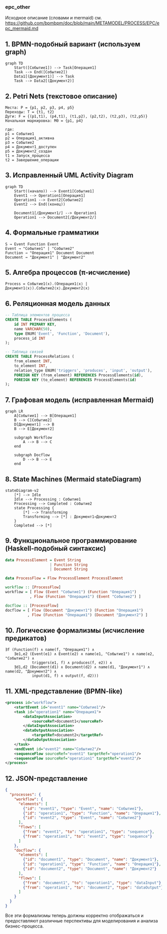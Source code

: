 ### epc_other

Исходное описание (словами и mermaid) см. https://github.com/bpmbpm/doc/blob/main/METAMODEL/PROCESS/EPC/epc_mermaid.md

## 1. **BPMN-подобный вариант (используем graph)**
```mermaid
graph TD
    Start([Событие1]) --> Task[Операция1]
    Task --> End([Событие2])
    Data1[(Документ1)] --> Task
    Task --> Data2[(Документ2)]
```

## 2. **Petri Nets (текстовое описание)**
```
Места: P = {p1, p2, p3, p4, p5}
Переходы: T = {t1, t2}
Дуги: F = {(p1,t1), (p4,t1), (t1,p2), (p2,t2), (t2,p3), (t2,p5)}
Начальная маркировка: M0 = {p1, p4}

где:
p1 = Событие1
p2 = Операция1_активна  
p3 = Событие2
p4 = Документ1_доступен
p5 = Документ2_создан
t1 = Запуск_процесса
t2 = Завершение_операции
```

## 3. **Исправленный UML Activity Diagram**
```mermaid
graph TD
    Start((начало)) --> Event1[Событие1]
    Event1 --> Operation1[Операция1]
    Operation1 --> Event2[Событие2]
    Event2 --> End((конец))
    
    Document1[/Документ1/] --> Operation1
    Operation1 --> Document2[/Документ2/]
```

## 4. **Формальные грамматики**
```
S → Event Function Event
Event → "Событие1" | "Событие2"
Function → "Операция1" Document Document
Document → "Документ1" | "Документ2"
```

## 5. **Алгебра процессов (π-исчисление)**
```
Process = Событие1(x).(Операция1⟨x⟩ | Документ1⟨x⟩).Событие2⟨x⟩.Документ2⟨x⟩
```

## 6. **Реляционная модель данных**
```sql
-- Таблица элементов процесса
CREATE TABLE ProcessElements (
    id INT PRIMARY KEY,
    name VARCHAR(50),
    type ENUM('Event', 'Function', 'Document'),
    process_id INT
);

-- Таблица связей
CREATE TABLE ProcessRelations (
    from_element INT,
    to_element INT,
    relation_type ENUM('triggers', 'produces', 'input', 'output'),
    FOREIGN KEY (from_element) REFERENCES ProcessElements(id),
    FOREIGN KEY (to_element) REFERENCES ProcessElements(id)
);
```

## 7. **Графовая модель (исправленная Mermaid)**
```mermaid
graph LR
    A[Событие1] --> B[Операция1]
    B --> C[Событие2]
    D[Документ1] --> B
    B --> E[Документ2]
    
    subgraph Workflow
        A --> B --> C
    end
    
    subgraph Docflow
        D --> B --> E
    end
```

## 8. **State Machines (Mermaid stateDiagram)**
```mermaid
stateDiagram-v2
    [*] --> Idle
    Idle --> Processing : Событие1
    Processing --> Completed : Событие2
    state Processing {
        [*] --> Transforming
        Transforming --> [*] : Документ1→Документ2
    }
    Completed --> [*]
```

## 9. **Функциональное программирование (Haskell-подобный синтаксис)**
```haskell
data ProcessElement = Event String 
                    | Function String 
                    | Document String

data ProcessFlow = Flow ProcessElement ProcessElement

workflow :: [ProcessFlow]
workflow = [ Flow (Event "Событие1") (Function "Операция1")
           , Flow (Function "Операция1") (Event "Событие2") ]

docflow :: [ProcessFlow]  
docflow = [ Flow (Document "Документ1") (Function "Операция1")
          , Flow (Function "Операция1") (Document "Документ2") ]
```

## 10. **Логические формализмы (исчисление предикатов)**
```
∃f (Function(f) ∧ name(f, "Операция1") ∧
    ∃e1,e2 (Event(e1) ∧ Event(e2) ∧ name(e1, "Событие1") ∧ name(e2, "Событие2") ∧
            triggers(e1, f) ∧ produces(f, e2)) ∧
    ∃d1,d2 (Document(d1) ∧ Document(d2) ∧ name(d1, "Документ1") ∧ name(d2, "Документ2") ∧
            input(d1, f) ∧ output(f, d2)))
```

## 11. **XML-представление (BPMN-like)**
```xml
<process id="workflow">
    <startEvent id="event1" name="Событие1"/>
    <task id="operation1" name="Операция1">
        <dataInputAssociation>
            <sourceRef>document1</sourceRef>
        </dataInputAssociation>
        <dataOutputAssociation>
            <targetRef>document2</targetRef>
        </dataOutputAssociation>
    </task>
    <endEvent id="event2" name="Событие2"/>
    <sequenceFlow sourceRef="event1" targetRef="operation1"/>
    <sequenceFlow sourceRef="operation1" targetRef="event2"/>
</process>
```

## 12. **JSON-представление**
```json
{
  "processes": {
    "workflow": {
      "elements": [
        {"id": "event1", "type": "Event", "name": "Событие1"},
        {"id": "operation1", "type": "Function", "name": "Операция1"},
        {"id": "event2", "type": "Event", "name": "Событие2"}
      ],
      "flows": [
        {"from": "event1", "to": "operation1", "type": "sequence"},
        {"from": "operation1", "to": "event2", "type": "sequence"}
      ]
    },
    "docflow": {
      "elements": [
        {"id": "document1", "type": "Document", "name": "Документ1"},
        {"id": "operation1", "type": "Function", "name": "Операция1"},
        {"id": "document2", "type": "Document", "name": "Документ2"}
      ],
      "flows": [
        {"from": "document1", "to": "operation1", "type": "dataInput"},
        {"from": "operation1", "to": "document2", "type": "dataOutput"}
      ]
    }
  }
}
```

Все эти формализмы теперь должны корректно отображаться и предоставляют различные перспективы для моделирования и анализа бизнес-процесса.
